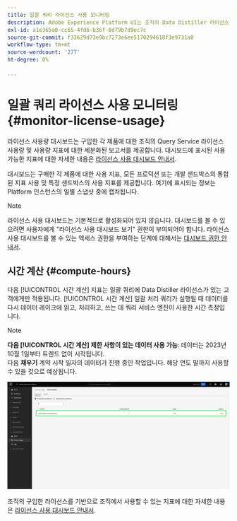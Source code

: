 ```yaml
---
title: 일괄 쿼리 라이선스 사용 모니터링
description: Adobe Experience Platform UI는 조직의 Data Distiller 라이선스 사용에 대한 중요한 정보를 볼 수 있는 대시보드를 제공합니다.
exl-id: a1e365a0-cc65-4fd6-b36f-8d79b7d9ec7c
source-git-commit: f33629d73e9bc7273e6ee5170294618f3e9731a8
workflow-type: tm+mt
source-wordcount: '277'
ht-degree: 0%

---
```


# 일괄 쿼리 라이선스 사용 모니터링 {#monitor-license-usage}

라이선스 사용량 대시보드는 구입한 각 제품에 대한 조직의 Query Service 라이선스 사용량 및 사용량 지표에 대한 세분화된 보고서를 제공합니다. 대시보드에 표시된 사용 가능한 지표에 대한 자세한 내용은 [라이선스 사용 대시보드 안내서](../../dashboards/guides/license-usage.md#available-metrics).

대시보드는 구매한 각 제품에 대한 사용 지표, 모든 프로덕션 또는 개발 샌드박스의 통합된 지표 사용 및 특정 샌드박스의 사용 지표를 제공합니다. 여기에 표시되는 정보는 Platform 인스턴스의 일별 스냅샷 중에 캡처됩니다.

>[!NOTE]
>
>라이선스 사용 대시보드는 기본적으로 활성화되어 있지 않습니다. 대시보드를 볼 수 있으려면 사용자에게 &quot;라이선스 사용 대시보드 보기&quot; 권한이 부여되어야 합니다. 라이선스 사용 대시보드를 볼 수 있는 액세스 권한을 부여하는 단계에 대해서는 [대시보드 권한 안내서](../../dashboards/permissions.md).

## 시간 계산 {#compute-hours}

다음 [!UICONTROL 시간 계산] 지표는 일괄 쿼리에 Data Distiller 라이선스가 있는 고객에게만 적용됩니다. [!UICONTROL 시간 계산] 일괄 처리 쿼리가 실행될 때 데이터를 다시 데이터 레이크에 읽고, 처리하고, 쓰는 데 쿼리 서비스 엔진이 사용한 시간 측정입니다.

>[!NOTE]
>
>**다음 [!UICONTROL 시간 계산] 제한 사항이 있는 데이터 사용 가능**: 데이터는 2023년 10월 1일부터 트렌드 없이 시작됩니다.<br>다음 **채우기** 계약 시작 일자의 데이터가 진행 중인 작업입니다. 해당 연도 말까지 사용할 수 있을 것으로 예상됩니다.

![컴퓨팅 시간 지표가 강조 표시된 라이선스 사용 대시보드입니다.](../images/data-distiller/compute-hours.png)

조직의 구입한 라이선스를 기반으로 조직에서 사용할 수 있는 지표에 대한 자세한 내용은 [라이선스 사용 대시보드 안내서](../../dashboards/guides/license-usage.md).
